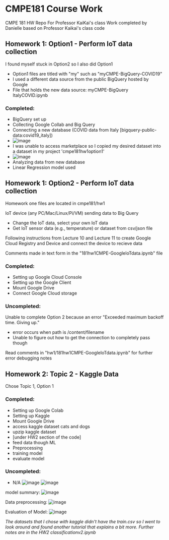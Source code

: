 # CMPE181 Course Work 
CMPE 181 HW Repo For Professor KaiKai's class 
Work completed by Danielle based on Professor Kaikai's class code


## Homework 1: Option1 - Perform IoT data collection
I found myself stuck in Option2 so I also did Option1 

- Option1 files are titled with "my" such as "myCMPE-BigQuery-COVID19"
- I used a different data source from the public BigQuery hosted by Google 
- File that holds the new data source: myCMPE-BigQuery ItalyCOVID.ipynb

### Completed: 
- BigQuery set up 
- Collecting Google Collab and Big Query 
- Connecting a new database (COVID data from Italy [bigquery-public-data:covid19_italy]) 
- ![image](https://user-images.githubusercontent.com/48109463/113222843-b8bcb500-923c-11eb-963e-84185f69ee51.png)
- I was unable to access marketplace so I copied my desired dataset into a dataset in my project 'cmpe181hw1option1'
- ![image](https://user-images.githubusercontent.com/48109463/113222809-a5a9e500-923c-11eb-8095-8f0bde82daa4.png)
- Analyzing data from new database
- Linear Regression model used 

## Homework 1: Option2 - Perform IoT data collection
Homework one files are located in cmpe181/hw1

IoT device (any PC/Mac/Linux/Pi/VM) sending data to Big Query
- Change the IoT data, select your own IoT data
- Get IoT sensor data (e.g., temperature) or dataset from csv/json file

Following instructions from Lecture 10 and Lecture 11 to create Google Cloud Registry and Device and connect the device to recieve data

Comments made in text form in the "181hw1CMPE-GoogleIoTdata.ipynb" file

### Completed: 
- Setting up Google Cloud Console 
- Setting up the Google Client 
- Mount Google Drive 
- Connect Google Cloud storage 
### Uncompleted: 
Unable to complete Option 2 because an error 
"Exceeded maximum backoff time. Giving up."

- error occurs when path is /content/filename
- Unable to figure out how to get the connection to completely pass though

Read comments in "hw1/181hw1CMPE-GoogleIoTdata.ipynb" for further error debugging notes


## Homework 2: Topic 2 - Kaggle Data 
Chose Topic 1, Option 1

### Completed: 
- Setting up Google Colab
- Setting up Kaggle 
- Mount Google Drive 
- access kaggle dataset cats and dogs
- upzip kaggle dataset 
- [under HW2 section of the code]
- feed data though ML
- Preprocessing
- training model 
- evaluate model
### Uncompleted: 
- N/A
![image](https://user-images.githubusercontent.com/48109463/118385948-60f9c380-b5c8-11eb-9d1b-b094f31a6c23.png)
![image](https://user-images.githubusercontent.com/48109463/118385951-6525e100-b5c8-11eb-868e-a5a1f45453b0.png)

model summary: 
![image](https://user-images.githubusercontent.com/48109463/118385957-75d65700-b5c8-11eb-8eb0-596b6010bad4.png)

Data preprocessing: 
![image](https://user-images.githubusercontent.com/48109463/118385965-81c21900-b5c8-11eb-9924-f1fce7f59431.png)

Evaluation of Model: 
![image](https://user-images.githubusercontent.com/48109463/118385973-88e92700-b5c8-11eb-9983-6be48f703ea1.png)

*The datasets that I chose with kaggle didn't have the train.csv so I went to look around and found another tutorial that explains a bit more. 
Further notes are in the HW2 classificationv2.ipynb*
